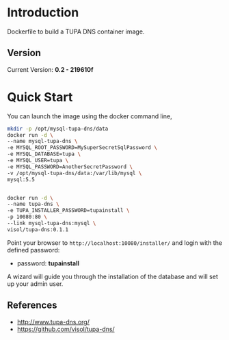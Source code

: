 # Introduction

Dockerfile to build a TUPA DNS container image.

## Version

Current Version: **0.2 - 219610f**

# Quick Start

You can launch the image using the docker command line,

```bash
mkdir -p /opt/mysql-tupa-dns/data
docker run -d \
--name mysql-tupa-dns \
-e MYSQL_ROOT_PASSWORD=MySuperSecretSqlPassword \
-e MYSQL_DATABASE=tupa \
-e MYSQL_USER=tupa \
-e MYSQL_PASSWORD=AnotherSecretPassword \
-v /opt/mysql-tupa-dns/data:/var/lib/mysql \
mysql:5.5


docker run -d \
--name tupa-dns \
-e TUPA_INSTALLER_PASSWORD=tupainstall \
-p 10080:80 \
--link mysql-tupa-dns:mysql \
visol/tupa-dns:0.1.1
```

Point your browser to `http://localhost:10080/installer/` and login with the defined password:

* password: **tupainstall**

A wizard will guide you through the installation of the database and will set up your admin user.

## References
  * http://www.tupa-dns.org/
  * https://github.com/visol/tupa-dns/
